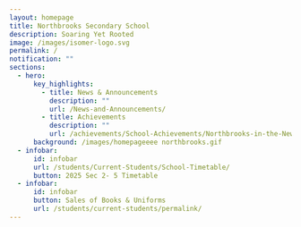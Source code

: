 ```yaml
---
layout: homepage
title: Northbrooks Secondary School
description: Soaring Yet Rooted
image: /images/isomer-logo.svg
permalink: /
notification: ""
sections:
  - hero:
      key_highlights:
        - title: News & Announcements
          description: ""
          url: /News-and-Announcements/
        - title: Achievements
          description: ""
          url: /achievements/School-Achievements/Northbrooks-in-the-News-2020-2021/
      background: /images/homepageeee northbrooks.gif
  - infobar:
      id: infobar
      url: /students/Current-Students/School-Timetable/
      button: 2025 Sec 2- 5 Timetable
  - infobar:
      id: infobar
      button: Sales of Books & Uniforms
      url: /students/current-students/permalink/
---
```


